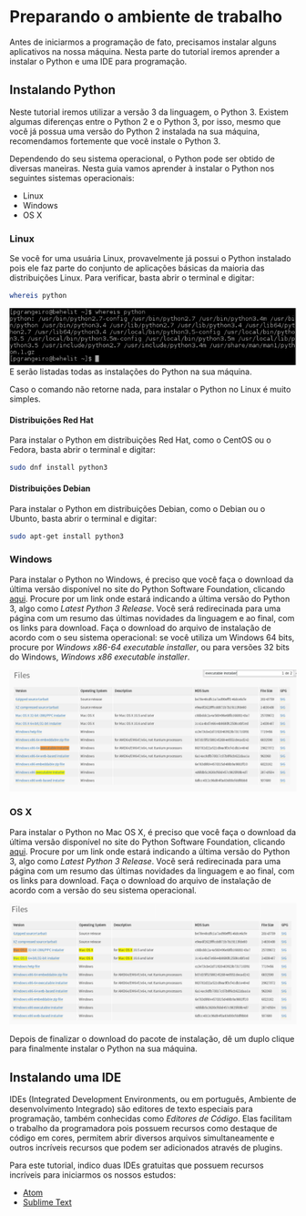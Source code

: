# Preparando o ambiente de trabalho
Antes de iniciarmos a programação de fato, precisamos instalar alguns aplicativos na nossa máquina. Nesta parte do tutorial iremos aprender a instalar o Python e uma IDE para programação.

## Instalando Python
Neste tutorial iremos utilizar a versão 3 da linguagem, o Python 3. Existem algumas diferenças entre o Python 2 e o Python 3, por isso, mesmo que você já possua uma versão do Python 2 instalada na sua máquina, recomendamos fortemente que você instale o Python 3.

Dependendo do seu sistema operacional, o Python pode ser obtido de diversas maneiras. Nesta guia vamos aprender à instalar o Python nos seguintes sistemas operacionais:
* Linux
* Windows
* OS X

### Linux
Se você for uma usuária Linux, provavelmente já possui o Python instalado pois ele faz parte do conjunto de aplicações básicas da maioria das distribuições Linux. Para verificar, basta abrir o terminal e digitar:
```sh
whereis python
```
![Listando todas as instalações do Python](/images/whereis-python.png)
E serão listadas todas as instalações do Python na sua máquina.

Caso o comando não retorne nada, para instalar o Python no Linux é muito simples.

#### Distribuições Red Hat
Para instalar o Python em distribuições Red Hat, como o CentOS ou o Fedora, basta abrir o terminal e digitar:
```sh
sudo dnf install python3
```
#### Distribuições Debian
Para instalar o Python em distribuições Debian, como o Debian ou o Ubunto, basta abrir o terminal e digitar:
```sh
sudo apt-get install python3
```

### Windows
Para instalar o Python no Windows, é preciso que você faça o download da última versão disponível no site do Python Software Foundation, clicando [aqui](https://www.python.org/downloads/windows/). Procure por um link onde estará indicando a última versão do Python 3, algo como _Latest Python 3 Release_. Você será redirecinada para uma página com um resumo das últimas novidades da linguagem e ao final, com os links para download. Faça o download do arquivo de instalação de acordo com o seu sistema operacional: se você utiliza um Windows 64 bits, procure por _Windows x86-64 executable installer_, ou para versões 32 bits do Windows, _Windows x86 executable installer_.

![Arquivos de Instalação do Python para Windows no site do Python Software Foundation](/images/python-executable-download-for-windows.png)

### OS X
Para instalar o Python no Mac OS X, é preciso que você faça o download da última versão disponível no site do Python Software Foundation, clicando [aqui](https://www.python.org/downloads/mac-osx/). Procure por um link onde estará indicando a última versão do Python 3, algo como _Latest Python 3 Release_. Você será redirecinada para uma página com um resumo das últimas novidades da linguagem e ao final, com os links para download. Faça o download do arquivo de instalação de acordo com a versão do seu sistema operacional.

![Arquivos de Instalação do Python para Mac OS X no site do Python Software Foundation](/images/python-executable-download-for-mac-osx.png)

Depois de finalizar o download do pacote de instalação, dê um duplo clique para finalmente instalar o Python na sua máquina.

## Instalando uma IDE

IDEs (Integrated Development Environments, ou em português, Ambiente de desenvolvimento Integrado) são editores de texto especiais para programação, também conhecidas como _Editores de Código_. Elas facilitam o trabalho da programadora pois possuem recursos como destaque de código em cores, permitem abrir diversos arquivos simultaneamente e outros incríveis recursos que podem ser adicionados através de plugins.

Para este tutorial, indico duas IDEs gratuitas que possuem recursos incríveis para iniciarmos os nossos estudos:
* [Atom](https://atom.io/)
* [Sublime Text](https://www.sublimetext.com)
